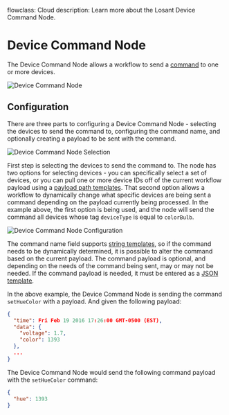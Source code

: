 flowclass: Cloud
description: Learn more about the Losant Device Command Node.

# Device Command Node

The Device Command Node allows a workflow to send a [command](/devices/commands/) to one or more devices.

![Device Command Node](/images/workflows/outputs/device-command-node.png "Device Command Node")

## Configuration

There are three parts to configuring a Device Command Node - selecting the devices to send the command to, configuring the command name, and optionally creating a payload to be sent with the command.

![Device Command Node Selection](/images/workflows/outputs/device-command-node-devices.png "Device Command Node Selection")

First step is selecting the devices to send the command to. The node has two options for selecting devices - you can specifically select a set of devices, or you can pull one or more device IDs off of the current workflow payload using a [payload path templates](/workflows/accessing-payload-data/#payload-paths). That second option allows a workflow to dynamically change what specific devices are being sent a command depending on the payload currently being processed. In the example above, the first option is being used, and the node will send the command all devices whose tag `deviceType` is equal to `colorBulb`.

![Device Command Node Configuration](/images/workflows/outputs/device-command-node-config.png "Device Command Node Configuration")

The command name field supports [string templates](/workflows/accessing-payload-data/#string-templates), so if the command needs to be dynamically determined, it is possible to alter the command based on the current payload. The command payload is optional, and depending on the needs of the command being sent, may or may not be needed. If the command payload is needed, it must be entered as a [JSON template](/workflows/accessing-payload-data/#json-templates).

In the above example, the Device Command Node is sending the command `setHueColor` with a payload. And given the following payload:

```json
{
  "time": Fri Feb 19 2016 17:26:00 GMT-0500 (EST),
  "data": {
    "voltage": 1.7,
    "color": 1393
  },
  ...
}
```

The Device Command Node would send the following command payload with the `setHueColor` command:

```json
{
  "hue": 1393
}
```
